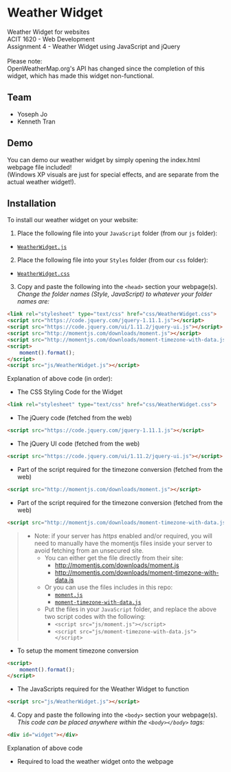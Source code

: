 # Weather Widget
Weather Widget for websites<br />
ACIT 1620 - Web Development<br />
Assignment 4 - Weather Widget using JavaScript and jQuery<br />
<br />
Please note:<br />
OpenWeatherMap.org's API has changed since the completion of this widget, which has made this widget non-functional.

## Team
- Yoseph Jo
- Kenneth Tran

## Demo
You can demo our weather widget by simply opening the index.html webpage file included!<br />
(Windows XP visuals are just for special effects, and are separate from the actual weather widget!).

## Installation
To install our weather widget on your website:

1. Place the following file into your `JavaScript` folder (from our `js` folder):
  - [`WeatherWidget.js`](js/WeatherWidget.js)

2. Place the following file into your `Styles` folder (from our `css` folder):
  - [`WeatherWidget.css`](css/WeatherWidget.css)

3. Copy and paste the following into the `<head>` section your webpage(s).<br />
  *Change the folder names (Style, JavaScript) to whatever your folder names are:*

  ```html
  <link rel="stylesheet" type="text/css" href="css/WeatherWidget.css">
  <script src="https://code.jquery.com/jquery-1.11.1.js"></script>
  <script src="https://code.jquery.com/ui/1.11.2/jquery-ui.js"></script>
  <script src="http://momentjs.com/downloads/moment.js"></script>
  <script src="http://momentjs.com/downloads/moment-timezone-with-data.js"></script>
  <script>
      moment().format();
  </script>
  <script src="js/WeatherWidget.js"></script>
  ```
  
  Explanation of above code (in order):<br />
  - The CSS Styling Code for the Widget
  ```html
  <link rel="stylesheet" type="text/css" href="css/WeatherWidget.css">
  ```
  - The jQuery code (fetched from the web)
  ```html
  <script src="https://code.jquery.com/jquery-1.11.1.js"></script>
  ```
  - The jQuery UI code (fetched from the web)
  ```html
  <script src="https://code.jquery.com/ui/1.11.2/jquery-ui.js"></script>
  ```
  - Part of the script required for the timezone conversion (fetched from the web)
  ```html
  <script src="http://momentjs.com/downloads/moment.js"></script>
  ```
  - Part of the script required for the timezone conversion (fetched from the web)
  ```html
  <script src="http://momentjs.com/downloads/moment-timezone-with-data.js"></script>
  ```
  
  > - Note:  if your server has *https* enabled and/or required, you will need to manually have the momentjs files inside your server to avoid fetching from an unsecured site.
  >    - You can either get the file directly from their site:
  >      - http://momentjs.com/downloads/moment.js
  >      - http://momentjs.com/downloads/moment-timezone-with-data.js
  >    - Or you can use the files includes in this repo:
  >      - [`moment.js`](js/moment.js)
  >      - [`moment-timezone-with-data.js`](js/moment-timezone-with-data.js)
  >    - Put the files in your `JavaScript` folder, and replace the above two script codes with the following:
  >      - `<script src="js/moment.js"></script>`
  >      - `<script src="js/moment-timezone-with-data.js"></script>`
  
  - To setup the moment timezone conversion
  ```html
  <script>
      moment().format();
  </script>
  ```
  - The JavaScripts required for the Weather Widget to function
  ```html
  <script src="js/WeatherWidget.js"></script>
  ```

4. Copy and paste the following into the `<body>` section your webpage(s).<br />
  *This code can be placed anywhere within the `<body></body>` tags:*

  ```html
  <div id="widget"></div>
  ```
  Explanation of above code
  - Required to load the weather widget onto the webpage

